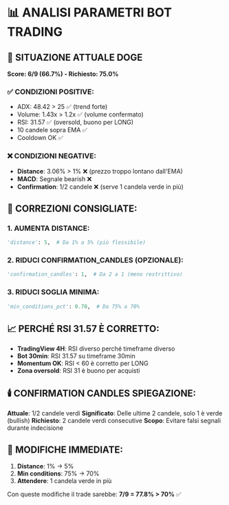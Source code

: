 # 📊 ANALISI PARAMETRI BOT TRADING

## 🎯 SITUAZIONE ATTUALE DOGE

**Score: 6/9 (66.7%) - Richiesto: 75.0%**

### ✅ CONDIZIONI POSITIVE:
- ADX: 48.42 > 25 ✅ (trend forte)
- Volume: 1.43x > 1.2x ✅ (volume confermato)
- RSI: 31.57 ✅ (oversold, buono per LONG)
- 10 candele sopra EMA ✅
- Cooldown OK ✅

### ❌ CONDIZIONI NEGATIVE:
- **Distance**: 3.06% > 1% ❌ (prezzo troppo lontano dall'EMA)
- **MACD**: Segnale bearish ❌
- **Confirmation**: 1/2 candele ❌ (serve 1 candela verde in più)

## 🔧 CORREZIONI CONSIGLIATE:

### 1. AUMENTA DISTANCE:
```python
'distance': 5,  # Da 1% a 5% (più flessibile)
```

### 2. RIDUCI CONFIRMATION_CANDLES (OPZIONALE):
```python
'confirmation_candles': 1,  # Da 2 a 1 (meno restrittivo)
```

### 3. RIDUCI SOGLIA MINIMA:
```python
'min_conditions_pct': 0.70,  # Da 75% a 70%
```

## 📈 PERCHÉ RSI 31.57 È CORRETTO:

- **TradingView 4H**: RSI diverso perché timeframe diverso
- **Bot 30min**: RSI 31.57 su timeframe 30min
- **Momentum OK**: RSI < 60 è corretto per LONG
- **Zona oversold**: RSI 31 è buono per acquisti

## 🕯️ CONFIRMATION CANDLES SPIEGAZIONE:

**Attuale**: 1/2 candele verdi
**Significato**: Delle ultime 2 candele, solo 1 è verde (bullish)
**Richiesto**: 2 candele verdi consecutive
**Scopo**: Evitare falsi segnali durante indecisione

## 🎯 MODIFICHE IMMEDIATE:

1. **Distance**: 1% → 5%
2. **Min conditions**: 75% → 70%
3. **Attendere**: 1 candela verde in più

Con queste modifiche il trade sarebbe: **7/9 = 77.8% > 70%** ✅
